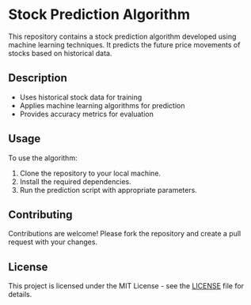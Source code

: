 # Stock Prediction Algorithm

This repository contains a stock prediction algorithm developed using machine learning techniques. It predicts the future price movements of stocks based on historical data.

## Description

- Uses historical stock data for training
- Applies machine learning algorithms for prediction
- Provides accuracy metrics for evaluation

## Usage

To use the algorithm:

1. Clone the repository to your local machine.
2. Install the required dependencies.
3. Run the prediction script with appropriate parameters.

## Contributing

Contributions are welcome! Please fork the repository and create a pull request with your changes.

## License

This project is licensed under the MIT License - see the [LICENSE](LICENSE) file for details.

